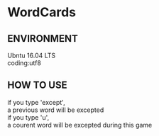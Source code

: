 <h1>WordCards</h1>
<h2>ENVIRONMENT</h2>
	<p>
		<a>Ubntu 16.04 LTS</a><br>
		<a>coding:utf8</a>
	</p>
<h2>HOW TO USE</h2>
    <p>
        <a>if you type 'except',</a><br>
        <a> a previous word will be excepted</a><br>
        <a>if you type 'u', </a><br>
        <a> a courent word will be excepted during this game</a><br>
    </p>
